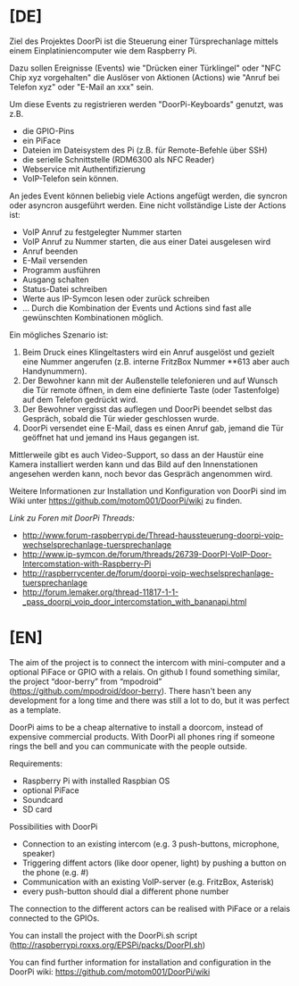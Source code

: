 
[DE]
==========

Ziel des Projektes DoorPi ist die Steuerung einer Türsprechanlage mittels einem Einplatiniencomputer wie dem Raspberry Pi.

Dazu sollen Ereignisse (Events) wie "Drücken einer Türklingel" oder "NFC Chip xyz vorgehalten" die Auslöser von Aktionen (Actions) wie "Anruf bei Telefon xyz" oder "E-Mail an xxx"  sein.

Um diese Events zu registrieren werden "DoorPi-Keyboards" genutzt, was z.B. 
* die GPIO-Pins
* ein PiFace 
* Dateien im Dateisystem des Pi (z.B. für Remote-Befehle über SSH)
* die serielle Schnittstelle (RDM6300 als NFC Reader)
* Webservice mit Authentifizierung
* VoIP-Telefon
sein können.

An jedes Event können beliebig viele Actions angefügt werden, die syncron oder asyncron ausgeführt werden. Eine nicht vollständige Liste der Actions ist:
* VoIP Anruf zu festgelegter Nummer starten
* VoIP Anruf zu Nummer starten, die aus einer Datei ausgelesen wird
* Anruf beenden
* E-Mail versenden
* Programm ausführen
* Ausgang schalten
* Status-Datei schreiben
* Werte aus IP-Symcon lesen oder zurück schreiben
* ...
Durch die Kombination der Events und Actions sind fast alle gewünschten Kombinationen möglich. 

Ein mögliches Szenario ist:
1. Beim Druck eines Klingeltasters wird ein Anruf ausgelöst und gezielt eine Nummer angerufen (z.B. interne FritzBox Nummer **613 aber auch Handynummern).
2. Der Bewohner kann mit der Außenstelle telefonieren und auf Wunsch die Tür remote öffnen, in dem eine definierte Taste (oder Tastenfolge) auf dem Telefon gedrückt wird.
3. Der Bewohner vergisst das auflegen und DoorPi beendet selbst das Gespräch, sobald die Tür wieder geschlossen wurde.
4. DoorPi versendet eine E-Mail, dass es einen Anruf gab, jemand die Tür geöffnet hat und jemand ins Haus gegangen ist.

Mittlerweile gibt es auch Video-Support, so dass an der Haustür eine Kamera installiert werden kann und das Bild auf den Innenstationen angesehen werden kann, noch bevor das Gespräch angenommen wird.

Weitere Informationen zur Installation und Konfiguration von DoorPi sind im Wiki unter https://github.com/motom001/DoorPi/wiki zu finden.

*Link zu Foren mit DoorPi Threads:*

* http://www.forum-raspberrypi.de/Thread-haussteuerung-doorpi-voip-wechselsprechanlage-tuersprechanlage
* http://www.ip-symcon.de/forum/threads/26739-DoorPI-VoIP-Door-Intercomstation-with-Raspberry-Pi
* http://raspberrycenter.de/forum/doorpi-voip-wechselsprechanlage-tuersprechanlage
* http://forum.lemaker.org/thread-11817-1-1-_pass_doorpi_voip_door_intercomstation_with_bananapi.html


[EN]
==========

The aim of the project is to connect the intercom with mini-computer and a optional PiFace or GPIO with a relais. 
On github I found something similar, the project “door-berry” from “mpodroid” (https://github.com/mpodroid/door-berry).
There hasn't been any development for a long time and there was still a lot to do, but it was perfect as a template.

DoorPi aims to be a cheap alternative to install a doorcom, instead of expensive commercial products.
With DoorPi all phones ring if someone rings the bell and you can communicate with the people outside.

Requirements:
* Raspberry Pi with installed Raspbian OS
* optional PiFace
* Soundcard
* SD card

Possibilities with DoorPi
* Connection to an existing intercom (e.g. 3 push-buttons, microphone, speaker)
* Triggering diffent actors (like door opener, light) by pushing a button on the phone (e.g. #)
* Communication with an existing VoIP-server (e.g. FritzBox, Asterisk)
* every push-button should dial a different phone number

The connection to the different actors can be realised with PiFace or a relais connected to the GPIOs.

You can install the project with the DoorPi.sh script (http://raspberrypi.roxxs.org/EPSPi/packs/DoorPI.sh)

You can find further information for installation and configuration in the DoorPi wiki: https://github.com/motom001/DoorPi/wiki
